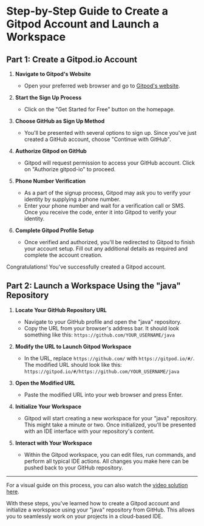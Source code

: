 
# Step-by-Step Guide to Create a Gitpod Account and Launch a Workspace

## Part 1: Create a Gitpod.io Account

1. **Navigate to Gitpod's Website**
   - Open your preferred web browser and go to [Gitpod's website](https://www.gitpod.io/).

2. **Start the Sign Up Process**
   - Click on the "Get Started for Free" button on the homepage.

3. **Choose GitHub as Sign Up Method**
   - You'll be presented with several options to sign up. Since you've just created a GitHub account, choose "Continue with GitHub".

4. **Authorize Gitpod on GitHub**
   - Gitpod will request permission to access your GitHub account. Click on "Authorize gitpod-io" to proceed.

5. **Phone Number Verification**
   - As a part of the signup process, Gitpod may ask you to verify your identity by supplying a phone number.
   - Enter your phone number and wait for a verification call or SMS. Once you receive the code, enter it into Gitpod to verify your identity.

6. **Complete Gitpod Profile Setup**
   - Once verified and authorized, you'll be redirected to Gitpod to finish your account setup. Fill out any additional details as required and complete the account creation.

Congratulations! You've successfully created a Gitpod account.

## Part 2: Launch a Workspace Using the "java" Repository

1. **Locate Your GitHub Repository URL**
   - Navigate to your GitHub profile and open the "java" repository.
   - Copy the URL from your browser's address bar. It should look something like this: `https://github.com/YOUR_USERNAME/java`

2. **Modify the URL to Launch Gitpod Workspace**
   - In the URL, replace `https://github.com/` with `https://gitpod.io/#/`. The modified URL should look like this: `https://gitpod.io/#/https://github.com/YOUR_USERNAME/java`

3. **Open the Modified URL**
   - Paste the modified URL into your web browser and press Enter.

4. **Initialize Your Workspace**
   - Gitpod will start creating a new workspace for your "java" repository. This might take a minute or two. Once initialized, you'll be presented with an IDE interface with your repository's content.

5. **Interact with Your Workspace**
   - Within the Gitpod workspace, you can edit files, run commands, and perform all typical IDE actions. All changes you make here can be pushed back to your GitHub repository.

---

For a visual guide on this process, you can also watch the [video solution here](https://vimeo.com/854033912?share=copy).

With these steps, you've learned how to create a Gitpod account and initialize a workspace using your "java" repository from GitHub. This allows you to seamlessly work on your projects in a cloud-based IDE.
